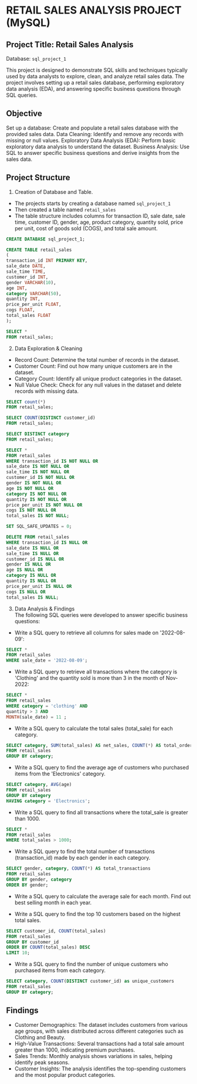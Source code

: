 # RETAIL SALES ANALYSIS PROJECT (MySQL)
## Project Title: Retail Sales Analysis
Database: `sql_project_1`

This project is designed to demonstrate SQL skills and techniques typically used by data analysts to explore, clean, and analyze retail sales data. The project involves setting up a retail sales database, performing exploratory data analysis (EDA), and answering specific business questions through SQL queries.

## Objective
Set up a database: Create and populate a retail sales database with the provided sales data.
Data Cleaning: Identify and remove any records with missing or null values.
Exploratory Data Analysis (EDA): Perform basic exploratory data analysis to understand the dataset.
Business Analysis: Use SQL to answer specific business questions and derive insights from the sales data.

## Project Structure 
1. Creation of Database and Table. <br>
- The projects starts by creating a database named `sql_project_1`
- Then created a table named `retail_sales`
- The table structure includes columns for transaction ID, sale date, sale time, customer ID, gender, age, product category, quantity sold, price per unit, cost of goods sold (COGS), and total sale amount.
```sql
CREATE DATABASE sql_project_1;

CREATE TABLE retail_sales
(
transaction_id INT PRIMARY KEY,
sale_date DATE,
sale_time TIME,
customer_id INT,
gender VARCHAR(10),
age INT,
category VARCHAR(50),
quantity INT,
price_per_unit FLOAT,
cogs FLOAT,
total_sales FLOAT
);

SELECT * 
FROM retail_sales;
```
2. Data Exploration & Cleaning <br>
- Record Count: Determine the total number of records in the dataset. <br>
- Customer Count: Find out how many unique customers are in the dataset. <br>
- Category Count: Identify all unique product categories in the dataset. <br>
- Null Value Check: Check for any null values in the dataset and delete records with missing data.

```sql
SELECT count(*)
FROM retail_sales;

SELECT COUNT(DISTINCT customer_id) 
FROM retail_sales;

SELECT DISTINCT category 
FROM retail_sales;

SELECT * 
FROM retail_sales
WHERE transaction_id IS NOT NULL OR 
sale_date IS NOT NULL OR 
sale_time IS NOT NULL OR 
customer_id IS NOT NULL OR 
gender IS NOT NULL OR 
age IS NOT NULL OR 
category IS NOT NULL OR 
quantity IS NOT NULL OR 
price_per_unit IS NOT NULL OR 
cogs IS NOT NULL OR 
total_sales IS NOT NULL; 

SET SQL_SAFE_UPDATES = 0;

DELETE FROM retail_sales 
WHERE transaction_id IS NULL OR 
sale_date IS NULL OR 
sale_time IS NULL OR 
customer_id IS NULL OR 
gender IS NULL OR 
age IS NULL OR 
category IS NULL OR 
quantity IS NULL OR 
price_per_unit IS NULL OR 
cogs IS NULL OR 
total_sales IS NULL;
```
3. Data Analysis & Findings <br>
The following SQL queries were developed to answer specific business questions: <br>
- Write a SQL query to retrieve all columns for sales made on '2022-08-09':
```sql
SELECT * 
FROM retail_sales 
WHERE sale_date = '2022-08-09';
```
- Write a SQL query to retrieve all transactions where the category is 'Clothing' and the quantity sold is more than 3 in the month of Nov-2022:
```sql
SELECT * 
FROM retail_sales 
WHERE category = 'clothing' AND 
quantity > 3 AND 
MONTH(sale_date) = 11 ;
```
- Write a SQL query to calculate the total sales (total_sale) for each category.
```sql
SELECT category, SUM(total_sales) AS net_sales, COUNT(*) AS total_orders
FROM retail_sales
GROUP BY category;
```
- Write a SQL query to find the average age of customers who purchased items from the 'Electronics' category.
```sql
SELECT category, AVG(age) 
FROM retail_sales 
GROUP BY category
HAVING category = 'Electronics';
```
- Write a SQL query to find all transactions where the total_sale is greater than 1000.
```sql
SELECT *
FROM retail_sales
WHERE total_sales > 1000;
```
- Write a SQL query to find the total number of transactions (transaction_id) made by each gender in each category.
```sql
SELECT gender, category, COUNT(*) AS total_transactions
FROM retail_sales 
GROUP BY gender, category
ORDER BY gender;
```
- Write a SQL query to calculate the average sale for each month. Find out best selling month in each year.


- Write a SQL query to find the top 10 customers based on the highest total sales.
```sql
SELECT customer_id, COUNT(total_sales) 
FROM retail_sales
GROUP BY customer_id
ORDER BY COUNT(total_sales) DESC
LIMIT 10;
```
- Write a SQL query to find the number of unique customers who purchased items from each category.
```sql
SELECT category, COUNT(DISTINCT customer_id) as unique_customers
FROM retail_sales
GROUP BY category;
```
## Findings

- Customer Demographics: The dataset includes customers from various age groups, with sales distributed across different categories such as Clothing and Beauty. 
- High-Value Transactions: Several transactions had a total sale amount greater than 1000, indicating premium purchases.
- Sales Trends: Monthly analysis shows variations in sales, helping identify peak seasons.
- Customer Insights: The analysis identifies the top-spending customers and the most popular product categories.
